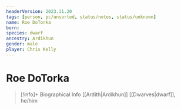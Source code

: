 ```yaml
---
headerVersion: 2023.11.20
tags: [person, pc/unsorted, status/notes, status/unknown]
name: Roe DoTorka
born:
species: dwarf
ancestry: Ardikhun
gender: male
player: Chris Kelly
---
```

# Roe DoTorka
>[!info]+ Biographical Info
> [[Ardith|Ardikhun]] [[Dwarves|dwarf]], he/him

